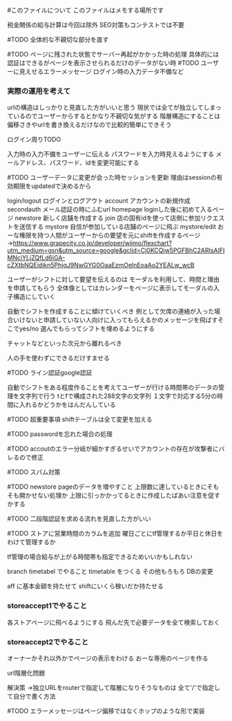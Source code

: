 #このファイルについて
このファイルはメモする場所です

税金関係の給与計算は今回は除外
SEO対策もコンテストでは不要


#TODO 全体的な不親切な部分を直す

#TODO ページに残された状態でサーバー再起がかかった時の処理
具体的には認証はできるがページを表示させられるだけのデータがない時
#TODO ユーザーに見えせるエラーメッセージ
ログイン時の入力データ不備など

### 実際の運用を考えて
urlの構造はしっかりと見直した方がいいと思う
現状では全てが独立してしまっているのでユーザーからするとかなり不親切な気がする
階層構造にすることは偏移さきやurlを書き換えるだけなので比較的簡単にできそう

ログイン周りTODO

入力時の入力不備をユーザーに伝える
パスワードを入力時見えるようにする
メールアドレス、パスワード、idを変更可能にする

#TODO ユーザーデータに変更が会った時セッションを更新
理由はsessionの有効期限をupdatedで決めるから


login/logout ログインとログアウト
account アカウントの新規作成
secondauth メール認証の時にふむurl
homepage loginした後に初めて入るページ
newstore 新しく店舗を作成する
join 店の固有idを使って店側に参加リクエストを送信する
mystore 自信が参加している店舗のページに飛ぶ
mystore/edit おーな権限を持つ人間がユーザーからの要望を元にshiftを作成するページ
→https://www.grapecity.co.jp/developer/wijmo/flexchart?utm_medium=gsn&utm_source=google&gclid=Cj0KCQjw5PGFBhC2ARIsAIFIMNciYLjZQfLd6iGA-cZXtbNQEidikn5PhjqJ9NwGYG0OaaEzmOelnEoaAo2YEALw_wcB

ユーザーがシフトに対して要望を伝えるのは
モーダルを利用して、時間と理由を申請してもらう
全体像としてはカレンダーをページに表示してモーダルの入子構造にしていく

自動でシフトを作成することに傾けていくべき
例として欠席の連絡が入った場合いけないと申請していない人向けに入ってもらえるかのメッセージを飛ばすそこでyes/no 選んでもらってシフトを埋めるようにする

チャットなどといった次元から離れるべき

人の手を使わずにできるだけすませる


#TODO ライン認証google認証


自動でシフトをある程度作ることを考えてユーザーが行ける時間帯のデータの管理を文字列で行う
tとfで構成された288文字の文字列
１文字で対応する5分の時間に入れるかどうかをはんだんしている

#TODO 超重要事項
shiftテーブルは全て変更を加える

#TODO passwordを忘れた場合の処理

#TODO accoutのエラー分岐が細かすぎるせいでアカウントの存在が攻撃者にバレるので修正

#TODO スパム対策

#TODO newstore pageのデータを増やすこと
上限数に達しているときにそもそも開かせない処理か
上限に引っかかってるときに作成したばあい注意を促すかする


#TODO 二段階認証を求める流れを見直した方がいい

#TODO ストアに営業時間のカラムを追加
曜日ごとにtf管理するか平日と休日をわけて管理するか

tf管理の場合給与が上がる時間帯も指定できるためいいかもしれない

branch timetabel でやること
timetable をつくる
その他もろもろ DBの変更

aff に基本金額を持たせて
shiftにいくら稼いだか持たせる

### storeaccept1でやること
各ストアページに飛べるようにする
飛んだ先で必要データを全て検索しておく

### storeaccept2でやること
オーナーかそれ以外かでページの表示をわける
おーな専用のページを作る

url階層化問題

解決策
→独立URLをrouterで指定して階層になりそうなものは 全て'/'で指定して自分で書く方法

#TODO エラーメッセージはページ偏移ではなくホップのような形で実装